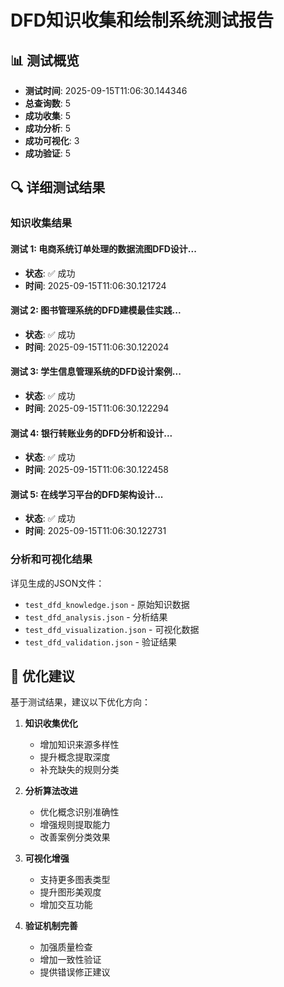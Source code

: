 # DFD知识收集和绘制系统测试报告

## 📊 测试概览

- **测试时间**: 2025-09-15T11:06:30.144346
- **总查询数**: 5
- **成功收集**: 5
- **成功分析**: 5
- **成功可视化**: 3
- **成功验证**: 5

## 🔍 详细测试结果

### 知识收集结果

#### 测试 1: 电商系统订单处理的数据流图DFD设计...
- **状态**: ✅ 成功
- **时间**: 2025-09-15T11:06:30.121724

#### 测试 2: 图书管理系统的DFD建模最佳实践...
- **状态**: ✅ 成功
- **时间**: 2025-09-15T11:06:30.122024

#### 测试 3: 学生信息管理系统的DFD设计案例...
- **状态**: ✅ 成功
- **时间**: 2025-09-15T11:06:30.122294

#### 测试 4: 银行转账业务的DFD分析和设计...
- **状态**: ✅ 成功
- **时间**: 2025-09-15T11:06:30.122458

#### 测试 5: 在线学习平台的DFD架构设计...
- **状态**: ✅ 成功
- **时间**: 2025-09-15T11:06:30.122731

### 分析和可视化结果

详见生成的JSON文件：
- `test_dfd_knowledge.json` - 原始知识数据
- `test_dfd_analysis.json` - 分析结果
- `test_dfd_visualization.json` - 可视化数据
- `test_dfd_validation.json` - 验证结果

## 🎯 优化建议

基于测试结果，建议以下优化方向：

1. **知识收集优化**
   - 增加知识来源多样性
   - 提升概念提取深度
   - 补充缺失的规则分类

2. **分析算法改进**
   - 优化概念识别准确性
   - 增强规则提取能力
   - 改善案例分类效果

3. **可视化增强**
   - 支持更多图表类型
   - 提升图形美观度
   - 增加交互功能

4. **验证机制完善**
   - 加强质量检查
   - 增加一致性验证
   - 提供错误修正建议
